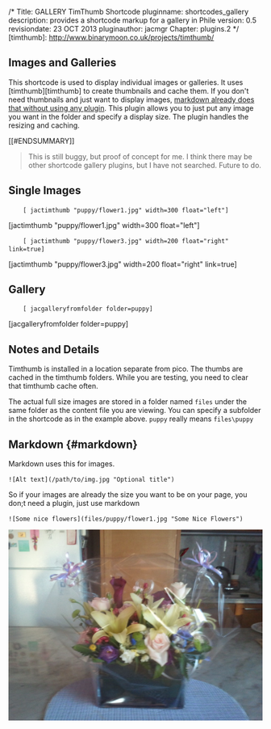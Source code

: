 /*
Title: GALLERY TimThumb Shortcode
pluginname: shortcodes_gallery
description: provides a shortcode markup for a gallery in Phile
version: 0.5
revisiondate: 23 OCT 2013
pluginauthor: jacmgr
Chapter: plugins.2
*/
[timthumb]: http://www.binarymoon.co.uk/projects/timthumb/
## Images and Galleries

This shortcode is used to display individual images or galleries.  It uses [timthumb][timthumb] to create thumbnails and cache them.  If you don't need thumbnails and just want to display images, [markdown already does that without using any plugin](#markdown).  This plugin allows you to just put any image you want in the folder and specify a display size.  The plugin handles the resizing and caching.

[[#ENDSUMMARY]]

> This is still buggy, but proof of concept for me. I think there may be other shortcode gallery plugins, but I have not searched.  Future to do.

## Single Images
~~~~
    [ jactimthumb "puppy/flower1.jpg" width=300 float="left"]
~~~~
[jactimthumb "puppy/flower1.jpg" width=300 float="left"]

~~~~
    [ jactimthumb "puppy/flower3.jpg" width=200 float="right" link=true]
~~~~
[jactimthumb "puppy/flower3.jpg" width=200 float="right" link=true]

## Gallery
~~~~
    [ jacgalleryfromfolder folder=puppy]
~~~~
[jacgalleryfromfolder folder=puppy]

## Notes and Details

Timthumb is installed in a location separate from pico.  The thumbs are cached in the timthumb folders.  While you are testing, you need to clear that timthumb cache often.

The actual full size images are stored in a folder named `files` under the same folder as the content file you are viewing.  You can specify a subfolder in the shortcode as in the example above.  `puppy` really means `files\puppy`

## Markdown  {#markdown}
Markdown uses this for images. 
~~~~
![Alt text](/path/to/img.jpg "Optional title")
~~~~

So if your images are already the size you want to be on your page, you don;t need a plugin, just use markdown
~~~~
![Some nice flowers](files/puppy/flower1.jpg "Some Nice Flowers")
~~~~

![Some nice flowers](files/puppy/flower1.jpg "Some Nice Flowers")